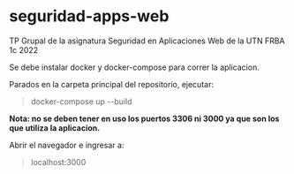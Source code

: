# seguridad-apps-web
TP Grupal de la asignatura Seguridad en Aplicaciones Web de la UTN FRBA 1c 2022

Se debe instalar docker y docker-compose para correr la aplicacion.

Parados en la carpeta principal del repositorio, ejecutar:

> docker-compose up --build

**Nota: no se deben tener en uso los puertos 3306 ni 3000 ya que son los que utiliza la aplicacion.**

Abrir el navegador e ingresar a:
> localhost:3000